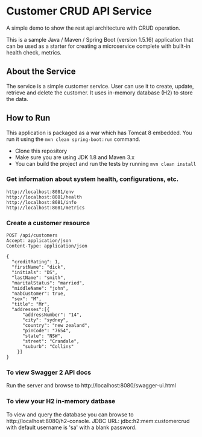 # Customer CRUD API Service
A simple demo to show the rest api architecture with CRUD operation.

This is a sample Java / Maven / Spring Boot (version 1.5.16) application that can be used as a starter for creating a microservice complete with built-in health check, metrics.

## About the Service

The service is a simple customer service. User can use it to create, update, retrieve and delete the customer. It uses in-memory database (H2) to store the data. 

## How to Run 

This application is packaged as a war which has Tomcat 8 embedded. You run it using the ```mvn clean spring-boot:run``` command.

* Clone this repository 
* Make sure you are using JDK 1.8 and Maven 3.x
* You can build the project and run the tests by running ```mvn clean install```



### Get information about system health, configurations, etc.
```
http://localhost:8081/env
http://localhost:8081/health
http://localhost:8081/info
http://localhost:8081/metrics
```

### Create a customer resource

```
POST /api/customers
Accept: application/json
Content-Type: application/json

{
  "creditRating": 1,
  "firstName": "dick",
  "initials": "DS",
  "lastName": "smith",
  "maritalStatus": "married",
  "middleName": "john",
  "nabCustomer": true,
  "sex": "M",
  "title": "Mr",
  "addresses":[{
      "addressNumber": "14",
      "city": "sydney",
      "country": "new zealand",
      "pinCode": "7654",
      "state": "NSW",
      "street": "Crandale",
      "suburb": "Collins"
    }]
}
```

### To view Swagger 2 API docs

Run the server and browse to http://localhost:8080/swagger-ui.html 

### To view your H2 in-memory datbase

To view and query the database you can browse to http://localhost:8080/h2-console. JDBC URL: jdbc:h2:mem:customercrud with default username is 'sa' with a blank password.
